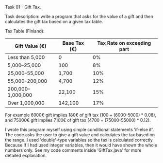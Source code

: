 Task 01 - Gift Tax. 

Task description: write a program that asks for the value of a gift and then calculates the gift tax based on a given tax table.


Tax Table (Finland):

| Gift Value (€)        | Base Tax (€) | Tax Rate on exceeding part |
|-----------------------|--------------|-----------------------------|
| Less than 5,000       | 0            | 0%                          |
| 5,000–25,000          | 100          | 8%                          |
| 25,000–55,000         | 1,700        | 10%                         |
| 55,000–200,000        | 4,700        | 12%                         |
| 200,000–1,000,000     | 22,100       | 15%                         |
| Over 1,000,000        | 142,100      | 17%                         |

For example 6000€ gift implies 180€ of gift tax (100 + (6000-5000) * 0.08), and 75000€ gift implies 7100€ of gift tax (4700 + (75000-55000) * 0.12).

I wrote this program myself using simple conditional statements 'if-else if'. The code asks the user to give a gift value and calculates the tax based on the range. 
I used 'double'-type variables so the tax is calculated correctly. Because If I had used integer variables, then it would have shown the whole numbers only. 
See my code comments inside 'GiftTax.java' for more detailed explanation.    